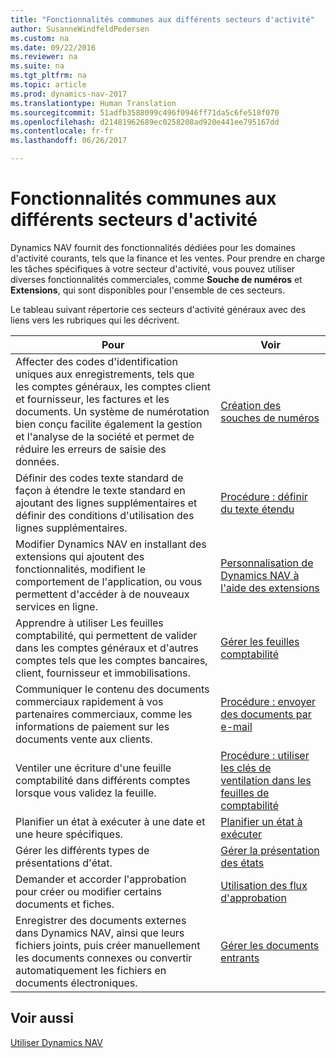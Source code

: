 ```yaml
---
title: "Fonctionnalités communes aux différents secteurs d'activité"
author: SusanneWindfeldPedersen
ms.custom: na
ms.date: 09/22/2016
ms.reviewer: na
ms.suite: na
ms.tgt_pltfrm: na
ms.topic: article
ms.prod: dynamics-nav-2017
ms.translationtype: Human Translation
ms.sourcegitcommit: 51adfb3588099c496f0946ff71da5c6fe518f070
ms.openlocfilehash: d21481962689ec0258208ad920e441ee795167dd
ms.contentlocale: fr-fr
ms.lasthandoff: 06/26/2017

---
```


# <a name="across-business-areas"></a>Fonctionnalités communes aux différents secteurs d'activité

Dynamics NAV fournit des fonctionnalités dédiées pour les domaines d'activité courants, tels que la finance et les ventes. Pour prendre en charge les tâches spécifiques à votre secteur d'activité, vous pouvez utiliser diverses fonctionnalités commerciales, comme **Souche de numéros** et **Extensions**, qui sont disponibles pour l'ensemble de ces secteurs.

Le tableau suivant répertorie ces secteurs d'activité généraux avec des liens vers les rubriques qui les décrivent.

|Pour   |Voir   |
|-----|------|
|Affecter des codes d'identification uniques aux enregistrements, tels que les comptes généraux, les comptes client et fournisseur, les factures et les documents. Un système de numérotation bien conçu facilite également la gestion et l'analyse de la société et permet de réduire les erreurs de saisie des données.|[Création des souches de numéros](ui-create-number-series.md)|
|Définir des codes texte standard de façon à étendre le texte standard en ajoutant des lignes supplémentaires et définir des conditions d'utilisation des lignes supplémentaires.|[Procédure : définir du texte étendu](ui-how-define-ext-text.md)|
|Modifier Dynamics NAV en installant des extensions qui ajoutent des fonctionnalités, modifient le comportement de l'application, ou vous permettent d'accéder à de nouveaux services en ligne.|[Personnalisation de Dynamics NAV à l'aide des extensions](ui-extensions.md)|
|Apprendre à utiliser Les feuilles comptabilité, qui permettent de valider dans les comptes généraux et d'autres comptes tels que les comptes bancaires, client, fournisseur et immobilisations.|[Gérer les feuilles comptabilité](ui-work-general-journals.md)|
|Communiquer le contenu des documents commerciaux rapidement à vos partenaires commerciaux, comme les informations de paiement sur les documents vente aux clients.|[Procédure : envoyer des documents par e-mail](ui-how-send-documents-email.md)|
|Ventiler une écriture d'une feuille comptabilité dans différents comptes lorsque vous validez la feuille.|[Procédure : utiliser les clés de ventilation dans les feuilles de comptabilité](ui-how-use-allocation-keys-general-journals.md)|
|Planifier un état à exécuter à une date et une heure spécifiques.|[Planifier un état à exécuter](ui-schedule-report.md)|
|Gérer les différents types de présentations d'état.|[Gérer la présentation des états](ui-manage-report-layouts.md)|
|Demander et accorder l'approbation pour créer ou modifier certains documents et fiches.|[Utilisation des flux d'approbation](across-how-use-approval-workflows.md)|
|Enregistrer des documents externes dans Dynamics NAV, ainsi que leurs fichiers joints, puis créer manuellement les documents connexes ou convertir automatiquement les fichiers en documents électroniques.|[Gérer les documents entrants](across-income-documents.md)|

## <a name="see-also"></a>Voir aussi
[Utiliser Dynamics NAV](ui-work-product.md)



